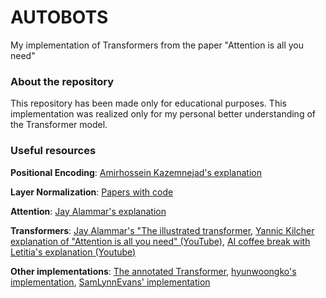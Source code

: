 # AUTOBOTS
My implementation of Transformers from the paper "Attention is all you need"

### About the repository
This repository has been made only for educational purposes. This implementation was realized only for my personal better understanding of the Transformer model.

### Useful resources
**Positional Encoding**: [Amirhossein Kazemnejad's explanation](https://kazemnejad.com/blog/transformer_architecture_positional_encoding/)


**Layer Normalization**: [Papers with code](https://paperswithcode.com/method/layer-normalization)

**Attention**: [Jay Alammar's explanation](https://jalammar.github.io/visualizing-neural-machine-translation-mechanics-of-seq2seq-models-with-attention/)


**Transformers**: [Jay Alammar's "The illustrated transformer](https://jalammar.github.io/illustrated-transformer/), [Yannic Kilcher explanation of "Attention is all you need" (YouTube)](https://www.youtube.com/watch?v=iDulhoQ2pro), [AI coffee break with Letitia's explanation (Youtube)](https://www.youtube.com/watch?v=FWFA4DGuzSc)


**Other implementations**: [The annotated Transformer](http://nlp.seas.harvard.edu/annotated-transformer/#positional-encoding), [hyunwoongko's implementation](https://github.com/hyunwoongko/transformer), [SamLynnEvans' implementation](https://github.com/SamLynnEvans/Transformer)